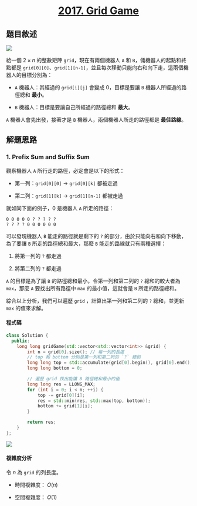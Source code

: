# <center> [2017. Grid Game](https://leetcode.com/problems/grid-game/submissions/1515225870/) </center>

## 題目敘述

[![](https://i.imgur.com/SToFoqF.png)](https://i.imgur.com/SToFoqF.png)

給一個 $2 \times n$ 的整數矩陣 `grid`，現在有兩個機器人 `A` 和 `B`，倆機器人的起點和終點都是 `grid[0][0]`、`grid[1][n-1]`，並且每次移動只能向右和向下走，這兩個機器人的目標分別為：

- `A` 機器人：其經過的 `grid[i][j]` 會變成 0，目標是要讓 `B` 機器人所經過的路徑總和 **最小**。

- `B` 機器人：目標是要讓自己所經過的路徑總和 **最大**。

`A` 機器人會先出發，接著才是 `B` 機器人，兩個機器人所走的路徑都是 **最佳路線**。

## 解題思路

### 1. Prefix Sum and  Suffix Sum

觀察機器人 `A` 所行走的路徑，必定會是以下的形式：

- 第一列：`grid[0][0]` -> `grid[0][k]` 都被走過

- 第二列：`grid[1][k]` -> `grid[1][n-1]` 都被走過

就如同下面的例子，0 是機器人 `A` 所走的路徑：

``` text
0 0 0 0 0 ? ? ? ? ?
? ? ? ? 0 0 0 0 0 0
```

可以發現機器人 `B` 能走的路徑就是剩下的 `?` 的部分，由於只能向右和向下移動，為了要讓 `B` 所走的路徑總和最大，那麼 `B` 能走的路線就只有兩種選擇：

1. 將第一列的 `?` 都走過

2. 將第二列的 `?` 都走過

`A` 的目標是為了讓 `B` 的路徑總和最小，令第一列和第二列的 `?` 總和的較大者為 `max`，那麼 `A` 要找出所有路徑中 `max` 的最小值，這就會是 `B` 所走的路徑總和。

綜合以上分析，我們可以遍歷 `grid` ，計算出第一列和第二列的 `?` 總和，並更新 `max` 的值來求解。

#### 程式碼

```cpp {.line-numbers}
class Solution {
  public:
    long long gridGame(std::vector<std::vector<int>> &grid) {
        int n = grid[0].size(); // 每一列的長度
        // top 和 bottom 分別是第一列和第二列的 `?` 總和
        long long top = std::accumulate(grid[0].begin(), grid[0].end(), 0l);
        long long bottom = 0;

        // 遍歷 grid 找出能讓 B 路徑總和最小的值
        long long res = LLONG_MAX;
        for (int i = 0; i < n; ++i) {
            top -= grid[0][i];
            res = std::min(res, std::max(top, bottom));
            bottom += grid[1][i];
        }

        return res;
    }
};
```

[![](https://i.imgur.com/gPRwL9O.png)](https://i.imgur.com/gPRwL9O.png)

#### 複雜度分析

令 $n$ 為 `grid` 的列長度。

- 時間複雜度： $O(n)$

- 空間複雜度： $O(1)$
